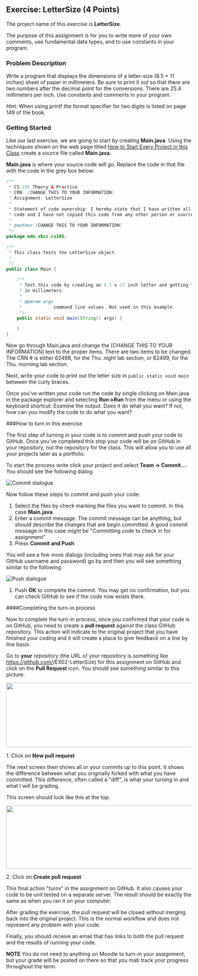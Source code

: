 ## Exercise: LetterSize (4 Points)

The project name of this exercise is **LetterSize**.

The purpose of this assignment is for you to write more of your own comments, use fundamental data types, and to use constants in your program.

### Problem Description

 Write a program that displays the dimensions of a letter-size (8.5 × 11 inches) sheet of paper in millimeters. Be sure to print it out so that there are two numbers after the decimal point for the conversions. There are 25.4 millimeters per inch. Use constants and comments in your program. 

_Hint_: When using printf the format specifier for two digits is listed on page 149 of the book.

### Getting Started

Like our last exercise, we are going to start by creating **Main.java**. Using the techniques shown on the web page titled [How to Start Every Project in this Class](https://github.com/sbcc-cs105-spring2016/HowToStartEveryProject) create a source file called **Main.java**.

**Main.java** is where your source code will go. Replace the code in that file with the code in the grey box below:

```java
/**
 * CS 105 Theory & Practice
 * CRN: [CHANGE THIS TO YOUR INFORMATION]
 * Assignment: LetterSize
 * 
 * Statement of code ownership: I hereby state that I have written all of this
 * code and I have not copied this code from any other person or source.
 * 
 * @author [CHANGE THIS TO YOUR INFORMATION]
 */
package edu.sbcc.cs105;

/**
 * This class tests the LetterSize object.
 *
 */
public class Main {

    /**
     * Test this code by creating an 8.5 x 11 inch letter and getting the size
     * in millimeters.
     * 
     * @param args
     *            command line values. Not used in this example.
     */
    public static void main(String[] args) {

    }
}
```

Now go through Main.java and change the [CHANGE THIS TO YOUR INFORMATION] text to the proper items. There are two items to be changed. The CRN # is either 62498, for the Thu. night lab section, or 62499, for the Thu. morning lab section.

Next, write your code to print out the letter size in `public static void main` between the curly braces.

Once you've written your code run the code by single clicking on Main.java in the package explorer and selecting **Run->Run** from the menu or using the keyboard shortcut. Examine the output. Does it do what you want? If not, how can you modify the code to do what you want?

###How to turn in this exercise

The first step of turning in your code is to commit and push your code to GitHub. Once you've completed this step your code will be on GitHub in your repository, not the repository for the class. This will allow you to use all your projects later as a portfolio.

To start the process write click your project and select **Team -> Commit...**. You should see the following dialog:

![Commit dialogue](https://www.dropbox.com/s/lojod76ghyzl626/commit-git.png?dl=1)

Now follow these steps to commit and push your code:

1. Select the files by check marking the files you want to commit. In this case **Main.java**. 
2. Enter a commit message. The commit message can be anything, but should describe the changes that are begin committed. A good commit message in this case might be "Committing code to check in for assignment"
3. Press **Commit and Push**

You will see a few more dialogs (including ones that may ask for your GitHub username and password) go by and then you will see something similar to the following:

![Push dialogue](https://www.dropbox.com/s/niao32p4abbx4k2/push-git.png?dl=1)

1. Push **OK** to complete the commit. You may get no confirmation, but you can check GitHub to see if the code now exists there.

####Completing the turn-in process

Now to complete the turn-in process, once you confirmed that your code is on GitHub, you need to create a **pull request** against the class GitHub repository. This action will indicate to the original project that you have finished your coding and it will create a place to give feedback on a line by line basis. 

Go to **your** repository (the URL of your repository is something like https://github.com/<Your GitHub Username>/EX02-LetterSize) for this assignment on GitHub and click on the **Pull Request** icon. You should see something similar to this picture:

<img src="https://www.dropbox.com/s/tt3rejkyd8xmxxm/EX02-pull-request.png?dl=1" width="661" height="175" />

1\. Click on **New pull request**

The next screen then shows all or your commits up to this point.  It shows the difference between what you originally forked with what you have committed. This difference, often called a "diff", is what your turning in and what I will be grading. 

This screen should look like this at the top:

<img src="https://www.dropbox.com/s/nxzenwey4fanmsz/EX02-create-pull-request.png?dl=1" width="661" height="171" />

2\. Click on **Create pull request**

This final action "_turns_" in the assignment on GitHub. It also causes your code to be unit tested on a separate server. The result should be exactly the same as when you ran it on your computer.

After grading the exercise, the pull request will be closed without merging back into the original project. This is the normal workflow and does not represent any problem with your code.

Finally, you should receive an email that has links to both the pull request and the results of running your code.

**NOTE** You do not need to anything on Moodle to turn-in your assignment, but your grade will be posted on there so that you mab track your progress throughout the term.